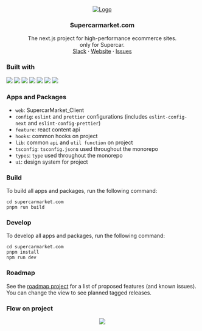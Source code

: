 <!-- PROJECT LOGO -->
<p align="center">
  <a href="https://github.com/SupercarMarket/supercarmarket.com">
   <img src="https://user-images.githubusercontent.com/66871265/222452055-2dab6a81-a856-418d-9508-c06bd52a4edc.png" alt="Logo">
  </a>

  <h3 align="center">Supercarmarket.com</h3>

  <p align="center">
    <span>
      The next.js project for high-performance ecommerce sites.
    </span>
    <br/>
    <span>
      only for Supercar.
    </span>
    <br />
    <a href="https://supercar-market.vercel.app/">Slack</a>
    ·
    <a href="https://supercar-market.vercel.app/">Website</a>
    ·
    <a href="https://github.com/SupercarMarket/supercarmarket.com/issues">Issues</a>
  </p>
</p>

### Built with

<img src="https://img.shields.io/badge/Next.JS-000000?style=for-the-badge&logo=Next.js&logoColor=white">

<img src="https://img.shields.io/badge/Next_Auth-000000?style=for-the-badge&logo=Next.js&logoColor=white">

<img src="https://img.shields.io/badge/Styled_Components-3E3E3E?style=for-the-badge&logo=react_hook_form&logoColor=white">

<img src="https://img.shields.io/badge/Tanstack_Query-EF4444?style=for-the-badge&logo=recoil&logoColor=white">

<img src="https://img.shields.io/badge/React_Hook_Form-EC5A90?style=for-the-badge&logo=react_hook_form&logoColor=white">

<img src="https://img.shields.io/badge/Turborepo-000000?style=for-the-badge&logo=react_hook_form&logoColor=white">

<img src="https://img.shields.io/badge/Typescript-3278C6?style=for-the-badge&logo=react_hook_form&logoColor=white">

### Apps and Packages

- `web`: SupercarMarket_Client
- `config`: `eslint` and `prettier` configurations (includes `eslint-config-next` and `eslint-config-prettier`)
- `feature`: react content api
- `hooks`: common hooks on project
- `lib`: common `api` and `util function` on project
- `tsconfig`: `tsconfig.json`s used throughout the monorepo
- `types`: `type` used throughout the monorepo
- `ui`: design system for project

### Build

To build all apps and packages, run the following command:

```
cd supercarmarket.com
pnpm run build
```

### Develop

To develop all apps and packages, run the following command:

```
cd supercarmarket.com
pnpm install
npm run dev
```

### Roadmap

See the [roadmap project](https://github.com/calcom/cal.com/milestones) for a list of proposed features (and known issues). You can change the view to see planned tagged releases.

### Flow on project

<p align="center">
  <img src="https://user-images.githubusercontent.com/66871265/222483250-a685fac2-8f62-4f00-8346-f92d084732e9.png">
</p>
